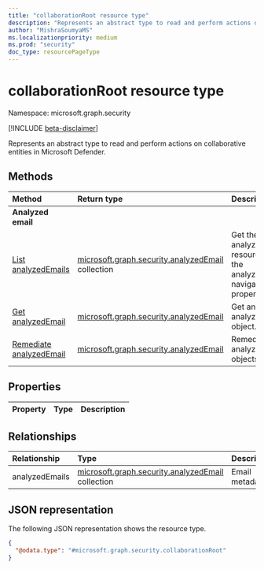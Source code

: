 ```yaml
---
title: "collaborationRoot resource type"
description: "Represents an abstract type to read and perform actions on collaborative entities in Microsoft Defender."
author: "MishraSoumyaMS"
ms.localizationpriority: medium
ms.prod: "security"
doc_type: resourcePageType
---
```


# collaborationRoot resource type

Namespace: microsoft.graph.security

[!INCLUDE [beta-disclaimer](../../includes/beta-disclaimer.md)]

Represents an abstract type to read and perform actions on collaborative entities in Microsoft Defender.

## Methods
|Method|Return type|Description|
|:---|:---|:---|
| **Analyzed email** |
|[List analyzedEmails](../api/security-collaborationroot-list-analyzedemails.md)|[microsoft.graph.security.analyzedEmail](../resources/security-analyzedemail.md) collection|Get the analyzedEmail resources from the analyzedEmails navigation property.|
|[Get analyzedEmail](../api/security-analyzedemail-get.md)|[microsoft.graph.security.analyzedEmail](../resources/security-analyzedemail.md)|Get an analyzedEmail object.|
|[Remediate analyzedEmail](../api/security-analyzedemail-remediate.md)|[microsoft.graph.security.analyzedEmail](../resources/security-analyzedemail.md)|Remediate analyzedEmail objects.|

## Properties
|Property|Type|Description|
|:---|:---|:---|

## Relationships
|Relationship|Type|Description|
|:---|:---|:---|
|analyzedEmails|[microsoft.graph.security.analyzedEmail](../resources/security-analyzedemail.md) collection|Email metadata.|

## JSON representation
The following JSON representation shows the resource type.
<!-- {
  "blockType": "resource",
  "keyProperty": "id",
  "@odata.type": "microsoft.graph.security.collaborationRoot",
  "openType": false
}
-->
``` json
{
  "@odata.type": "#microsoft.graph.security.collaborationRoot"
}
```


